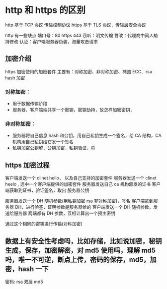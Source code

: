 # http 和 https 的区别

http 基于 TCP 协议 传输控制协议
https 基于 TLS 协议，传输层安全协议

http 有一些缺点
端口号：80 https 443
窃听：明文传输
篡改：代理商中间人劫持修改
认证：客户端服务器伪装，海量攻击请求

## 加密介绍

https 加密使用的加密套件
主要有：对称加密、非对称加密、椭圆 ECC、rsa hash 加密

### 对称加密：

- 用于数据传输阶段
- 服务器、客户端端共享一个密钥，密钥劫持，故怎样加密密钥，

### 非对称加密：

- 服务器将自己信息 hash 和公钥，用自己私钥生成一个签名，给 CA 结构，CA 机构用自己私钥给它发一个签名
- 私钥加密公钥解，公钥加密，私钥验证，将

## https 加密过程

客户端发送一个 clinet hello， 以及自己支持的加密套件
服务器发送一个 clinet heelo , 选中一个客户端提供的加密套件
服务器发送自己 ca 机构颁发的证书
客户端获取到证书，验证签名，取出 服务器公钥

服务器发送一个 DH 随机参数(用私钥加密 rsa 非对称加密)，签名
客户端拿到服务器 DH，进行验签，证明参数是服务器给的
客户端发送一个 DH 随机参数，发送给服务器
两端都有 DH 参数，互相计算出一个预主密钥

通过这个相同的密钥进行传输(对称加密)

## 数据上有安全性考虑吗，比如存储，比如说加密，秘钥生成，保存，加密解密，对 md5 使用吗，理解 md5 吗，唯一不可逆，断点上传，密码的保存，md5，加密，hash 一下

密码: rsa 双层 md5
